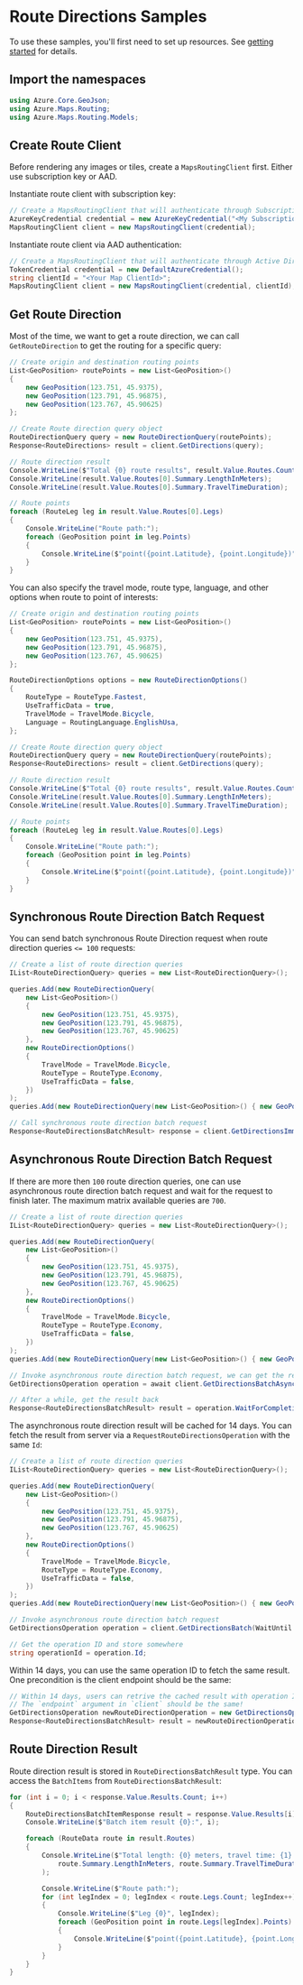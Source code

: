 # Route Directions Samples

To use these samples, you'll first need to set up resources. See [getting started](https://github.com/Azure/azure-sdk-for-net/tree/main/sdk/maps/Azure.Maps.Routing#getting-started) for details.

## Import the namespaces

```C# Snippet:RouteImportNamespaces
using Azure.Core.GeoJson;
using Azure.Maps.Routing;
using Azure.Maps.Routing.Models;
```

## Create Route Client

Before rendering any images or tiles, create a `MapsRoutingClient` first. Either use subscription key or AAD.

Instantiate route client with subscription key:

```C# Snippet:InstantiateRouteClientViaSubscriptionKey
// Create a MapsRoutingClient that will authenticate through Subscription Key (Shared key)
AzureKeyCredential credential = new AzureKeyCredential("<My Subscription Key>");
MapsRoutingClient client = new MapsRoutingClient(credential);
```

Instantiate route client via AAD authentication:

```C# Snippet:InstantiateRouteClientViaAAD
// Create a MapsRoutingClient that will authenticate through Active Directory
TokenCredential credential = new DefaultAzureCredential();
string clientId = "<Your Map ClientId>";
MapsRoutingClient client = new MapsRoutingClient(credential, clientId);
```

## Get Route Direction

Most of the time, we want to get a route direction, we can call `GetRouteDirection` to get the routing for a specific query:

```C# Snippet:GetDirections
// Create origin and destination routing points
List<GeoPosition> routePoints = new List<GeoPosition>()
{
    new GeoPosition(123.751, 45.9375),
    new GeoPosition(123.791, 45.96875),
    new GeoPosition(123.767, 45.90625)
};

// Create Route direction query object
RouteDirectionQuery query = new RouteDirectionQuery(routePoints);
Response<RouteDirections> result = client.GetDirections(query);

// Route direction result
Console.WriteLine($"Total {0} route results", result.Value.Routes.Count);
Console.WriteLine(result.Value.Routes[0].Summary.LengthInMeters);
Console.WriteLine(result.Value.Routes[0].Summary.TravelTimeDuration);

// Route points
foreach (RouteLeg leg in result.Value.Routes[0].Legs)
{
    Console.WriteLine("Route path:");
    foreach (GeoPosition point in leg.Points)
    {
        Console.WriteLine($"point({point.Latitude}, {point.Longitude})");
    }
}
```

You can also specify the travel mode, route type, language, and other options when route to point of interests:

```C# Snippet:RouteDirectionsWithOptions
// Create origin and destination routing points
List<GeoPosition> routePoints = new List<GeoPosition>()
{
    new GeoPosition(123.751, 45.9375),
    new GeoPosition(123.791, 45.96875),
    new GeoPosition(123.767, 45.90625)
};

RouteDirectionOptions options = new RouteDirectionOptions()
{
    RouteType = RouteType.Fastest,
    UseTrafficData = true,
    TravelMode = TravelMode.Bicycle,
    Language = RoutingLanguage.EnglishUsa,
};

// Create Route direction query object
RouteDirectionQuery query = new RouteDirectionQuery(routePoints);
Response<RouteDirections> result = client.GetDirections(query);

// Route direction result
Console.WriteLine($"Total {0} route results", result.Value.Routes.Count);
Console.WriteLine(result.Value.Routes[0].Summary.LengthInMeters);
Console.WriteLine(result.Value.Routes[0].Summary.TravelTimeDuration);

// Route points
foreach (RouteLeg leg in result.Value.Routes[0].Legs)
{
    Console.WriteLine("Route path:");
    foreach (GeoPosition point in leg.Points)
    {
        Console.WriteLine($"point({point.Latitude}, {point.Longitude})");
    }
}
```

## Synchronous Route Direction Batch Request

You can send batch synchronous Route Direction request when route direction queries `<= 100` requests:

```C# Snippet:GetDirectionsImmediateBatch
// Create a list of route direction queries
IList<RouteDirectionQuery> queries = new List<RouteDirectionQuery>();

queries.Add(new RouteDirectionQuery(
    new List<GeoPosition>()
    {
        new GeoPosition(123.751, 45.9375),
        new GeoPosition(123.791, 45.96875),
        new GeoPosition(123.767, 45.90625)
    },
    new RouteDirectionOptions()
    {
        TravelMode = TravelMode.Bicycle,
        RouteType = RouteType.Economy,
        UseTrafficData = false,
    })
);
queries.Add(new RouteDirectionQuery(new List<GeoPosition>() { new GeoPosition(123.751, 45.9375), new GeoPosition(123.767, 45.90625) }));

// Call synchronous route direction batch request
Response<RouteDirectionsBatchResult> response = client.GetDirectionsImmediateBatch(queries);
```

## Asynchronous Route Direction Batch Request

If there are more then `100` route direction queries, one can use asynchronous route direction batch request and wait for the request to finish later. The maximum matrix available queries are `700`.

```C# Snippet:AsyncRequestRouteDirectionsBatch
// Create a list of route direction queries
IList<RouteDirectionQuery> queries = new List<RouteDirectionQuery>();

queries.Add(new RouteDirectionQuery(
    new List<GeoPosition>()
    {
        new GeoPosition(123.751, 45.9375),
        new GeoPosition(123.791, 45.96875),
        new GeoPosition(123.767, 45.90625)
    },
    new RouteDirectionOptions()
    {
        TravelMode = TravelMode.Bicycle,
        RouteType = RouteType.Economy,
        UseTrafficData = false,
    })
);
queries.Add(new RouteDirectionQuery(new List<GeoPosition>() { new GeoPosition(123.751, 45.9375), new GeoPosition(123.767, 45.90625) }));

// Invoke asynchronous route direction batch request, we can get the result later via assigning `WaitUntil.Started`
GetDirectionsOperation operation = await client.GetDirectionsBatchAsync(WaitUntil.Started, queries);

// After a while, get the result back
Response<RouteDirectionsBatchResult> result = operation.WaitForCompletion();
```

The asynchronous route direction result will be cached for 14 days. You can fetch the result from server via a `RequestRouteDirectionsOperation` with the same `Id`:

```C# Snippet:AsyncRequestRouteDirectionsBatchWithOperationId
// Create a list of route direction queries
IList<RouteDirectionQuery> queries = new List<RouteDirectionQuery>();

queries.Add(new RouteDirectionQuery(
    new List<GeoPosition>()
    {
        new GeoPosition(123.751, 45.9375),
        new GeoPosition(123.791, 45.96875),
        new GeoPosition(123.767, 45.90625)
    },
    new RouteDirectionOptions()
    {
        TravelMode = TravelMode.Bicycle,
        RouteType = RouteType.Economy,
        UseTrafficData = false,
    })
);
queries.Add(new RouteDirectionQuery(new List<GeoPosition>() { new GeoPosition(123.751, 45.9375), new GeoPosition(123.767, 45.90625) }));

// Invoke asynchronous route direction batch request
GetDirectionsOperation operation = client.GetDirectionsBatch(WaitUntil.Started, queries);

// Get the operation ID and store somewhere
string operationId = operation.Id;
```

Within 14 days, you can use the same operation ID to fetch the same result. One precondition is the client endpoint should be the same:

```C# Snippet:AsyncRequestRouteDirectionsBatchWithOperationId2
// Within 14 days, users can retrive the cached result with operation ID
// The `endpoint` argument in `client` should be the same!
GetDirectionsOperation newRouteDirectionOperation = new GetDirectionsOperation(client, operationId);
Response<RouteDirectionsBatchResult> result = newRouteDirectionOperation.WaitForCompletion();
```

## Route Direction Result

Route direction result is stored in `RouteDirectionsBatchResult` type. You can access the `BatchItems` from `RouteDirectionsBatchResult`:

```C# Snippet:RouteDirectionsBatchResult
for (int i = 0; i < response.Value.Results.Count; i++)
{
    RouteDirectionsBatchItemResponse result = response.Value.Results[i];
    Console.WriteLine($"Batch item result {0}:", i);

    foreach (RouteData route in result.Routes)
    {
        Console.WriteLine($"Total length: {0} meters, travel time: {1} seconds",
            route.Summary.LengthInMeters, route.Summary.TravelTimeDuration
        );

        Console.WriteLine($"Route path:");
        for (int legIndex = 0; legIndex < route.Legs.Count; legIndex++)
        {
            Console.WriteLine($"Leg {0}", legIndex);
            foreach (GeoPosition point in route.Legs[legIndex].Points)
            {
                Console.WriteLine($"point({point.Latitude}, {point.Longitude})");
            }
        }
    }
}
```
